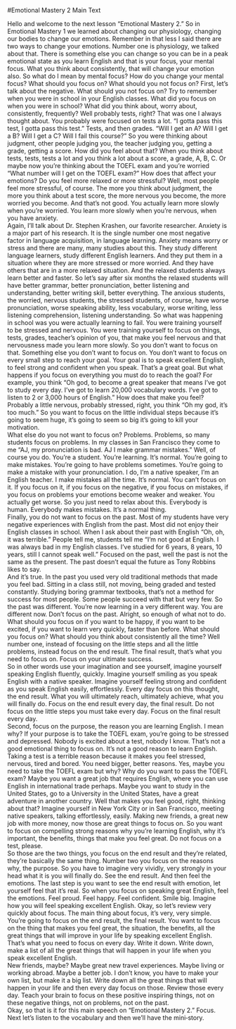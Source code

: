 #Emotional Mastery 2 Main Text
	
Hello and welcome to the next lesson “Emotional Mastery 2.” So in Emotional Mastery 1 we learned about changing our physiology, changing our bodies to change our emotions. Remember in that less I said there are two ways to change your emotions. Number one is physiology, we talked about that. There is something else you can change so you can be in a peak emotional state as you learn English and that is your focus, your mental focus. What you think about consistently, that will change your emotion also. So what do I mean by mental focus? How do you change your mental focus? What should you focus on? What should you not focus on?
First, let’s talk about the negative. What should you not focus on? Try to remember when you were in school in your English classes. What did you focus on when you were in school? What did you think about, worry about, consistently, frequently? Well probably tests, right? That was one I always thought about. You probably were focused on tests a lot. “I gotta pass this test, I gotta pass this test.” Tests, and then grades.
“Will I get an A? Will I get a B? Will I get a C? Will I fail this course?” So you were thinking about judgment, other people judging you, the teacher judging you, getting a grade, getting a score. How did you feel about that? When you think about tests, tests, tests a lot and you think a lot about a score, a grade, A, B, C.
Or maybe now you’re thinking about the TOEFL exam and you’re worried “What number will I get on the TOEFL exam?” How does that affect your emotions? Do you feel more relaxed or more stressful? Well, most people feel more stressful, of course. The more you think about judgment, the more you think about a test score, the more nervous you become, the more worried you become. And that’s not good. You actually learn more slowly when you’re worried. You learn more slowly when you’re nervous, when you have anxiety.  
Again, I’ll talk about Dr. Stephen Krashen, our favorite researcher. Anxiety is a major part of his research. It is the single number one most negative factor in language acquisition, in language learning. Anxiety means worry or stress and there are many, many studies about this. They study different language learners, study different English learners. And they put them in a situation where they are more stressed or more worried. And they have others that are in a more relaxed situation. And the relaxed students always learn better and faster.
So let’s say after six months the relaxed students will have better grammar, better pronunciation, better listening and understanding, better writing skill, better everything. The anxious students, the worried, nervous students, the stressed students, of course, have worse pronunciation, worse speaking ability, less vocabulary, worse writing, less listening comprehension, listening understanding. So what was happening in school was you were actually learning to fail. You were training yourself to be stressed and nervous. You were training yourself to focus on things, tests, grades, teacher’s opinion of you, that make you feel nervous and that nervousness made you learn more slowly. So you don’t want to focus on that.
Something else you don’t want to focus on. You don’t want to focus on every small step to reach your goal. Your goal is to speak excellent English, to feel strong and confident when you speak. That’s a great goal. But what happens if you focus on everything you must do to reach the goal? For example, you think “Oh god, to become a great speaker that means I’ve got to study every day. I’ve got to learn 20,000 vocabulary words. I’ve got to listen to 2 or 3,000 hours of English.” How does that make you feel? Probably a little nervous, probably stressed, right, you think “Oh my god, it’s too much.” So you want to focus on the little individual steps because it’s going to seem huge, it’s going to seem so big it’s going to kill your motivation.  
What else do you not want to focus on? Problems. Problems, so many students focus on problems. In my classes in San Francisco they come to me “AJ, my pronunciation is bad. AJ I make grammar mistakes.” Well, of course you do. You’re a student. You’re learning. It’s normal. You’re going to make mistakes. You’re going to have problems sometimes. You’re going to make a mistake with your pronunciation. I do, I’m a native speaker, I’m an English teacher. I make mistakes all the time. It’s normal. You can’t focus on it. If you focus on it, if you focus on the negative, if you focus on mistakes, if you focus on problems your emotions become weaker and weaker. You actually get worse. So you just need to relax about this. Everybody is human. Everybody makes mistakes. It’s a normal thing.  
Finally, you do not want to focus on the past. Most of my students have very negative experiences with English from the past. Most did not enjoy their English classes in school. When I ask about their past with English “Oh, oh, it was terrible.” People tell me, students tell me “I’m not good at English. I was always bad in my English classes. I’ve studied for 6 years, 8 years, 10 years, still I cannot speak well.” Focused on the past, well the past is not the same as the present. The past doesn’t equal the future as Tony Robbins likes to say.  
And it’s true. In the past you used very old traditional methods that made you feel bad. Sitting in a class still, not moving, being graded and tested constantly. Studying boring grammar textbooks, that’s not a method for success for most people. Some people succeed with that but very few. So the past was different. You’re now learning in a very different way. You are different now. Don’t focus on the past.
Alright, so enough of what not to do. What should you focus on if you want to be happy, if you want to be excited, if you want to learn very quickly, faster than before. What should you focus on? What should you think about consistently all the time? Well number one, instead of focusing on the little steps and all the little problems, instead focus on the end result. The final result, that’s what you need to focus on. Focus on your ultimate success.  
So in other words use your imagination and see yourself, imagine yourself speaking English fluently, quickly. Imagine yourself smiling as you speak English with a native speaker. Imagine yourself feeling strong and confident as you speak English easily, effortlessly. Every day focus on this thought, the end result. What you will ultimately reach, ultimately achieve, what you will finally do. Focus on the end result every day, the final result. Do not focus on the little steps you must take every day. Focus on the final result every day.  
Second, focus on the purpose, the reason you are learning English. I mean why? If your purpose is to take the TOEFL exam, you’re going to be stressed and depressed. Nobody is excited about a test, nobody I know. That’s not a good emotional thing to focus on. It’s not a good reason to learn English. Taking a test is a terrible reason because it makes you feel stressed, nervous, tired and bored. You need bigger, better reasons. Yes, maybe you need to take the TOEFL exam but why? Why do you want to pass the TOEFL exam? Maybe you want a great job that requires English, where you can use English in international trade perhaps.
Maybe you want to study in the United States, go to a University in the United States, have a great adventure in another country. Well that makes you feel good, right, thinking about that? Imagine yourself in New York City or in San Francisco, meeting native speakers, talking effortlessly, easily. Making new friends, a great new job with more money, now those are great things to focus on. So you want to focus on compelling strong reasons why you’re learning English, why it’s important, the benefits, things that make you feel great. Do not focus on a test, please.  
So those are the two things, you focus on the end result and they’re related, they’re basically the same thing. Number two you focus on the reasons why, the purpose. So you have to imagine very vividly, very strongly in your head what it is you will finally do. See the end result. And then feel the emotions. The last step is you want to see the end result with emotion, let yourself feel that it’s real. So when you focus on speaking great English, feel the emotions. Feel proud. Feel happy. Feel confident. Smile big. Imagine how you will feel speaking excellent English.
Okay, so let’s review very quickly about focus. The main thing about focus, it’s very, very simple. You’re going to focus on the end result, the final result. You want to focus on the thing that makes you feel great, the situation, the benefits, all the great things that will improve in your life by speaking excellent English. That’s what you need to focus on every day. Write it down. Write down, make a list of all the great things that will happen in your life when you speak excellent English.  
New friends, maybe? Maybe great new travel experiences. Maybe living or working abroad. Maybe a better job. I don’t know, you have to make your own list, but make it a big list. Write down all the great things that will happen in your life and then every day focus on those. Review those every day. Teach your brain to focus on these positive inspiring things, not on these negative things, not on problems, not on the past.  
Okay, so that is it for this main speech on “Emotional Mastery 2.” Focus. Next let’s listen to the vocabulary and then we’ll have the mini‐story.  

